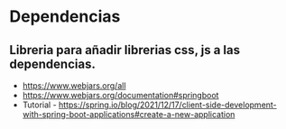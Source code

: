 # Dependencias

## Libreria para añadir librerias css, js a las dependencias.

- https://www.webjars.org/all
- https://www.webjars.org/documentation#springboot  
- Tutorial - https://spring.io/blog/2021/12/17/client-side-development-with-spring-boot-applications#create-a-new-application
